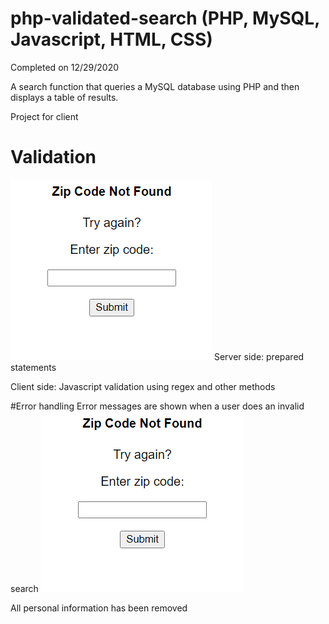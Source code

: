 # php-validated-search (PHP, MySQL, Javascript, HTML, CSS) 
Completed on 12/29/2020

A search function that queries a MySQL database using PHP and then displays a table of results.

Project for client

# Validation
![Error handling](https://raw.githubusercontent.com/tvox15/php-validated-search/master/images/error-handling.PNG)
Server side: prepared statements 

Client side: Javascript validation using regex and other methods

#Error handling 
Error messages are shown when a user does an invalid search
![Error handling](https://raw.githubusercontent.com/tvox15/php-validated-search/master/images/error-handling.PNG)


All personal information has been removed
